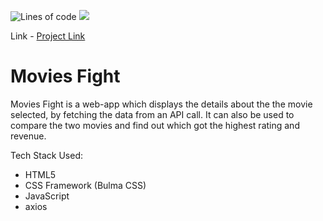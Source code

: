 ![Lines of code](https://img.shields.io/tokei/lines/github/Nikhil2408/Movies-Fight)
![](https://badgen.net/badge/icon/awesome?icon=awesome&label)

Link - [Project Link](https://moviescomparison.netlify.app/)
# Movies Fight

Movies Fight is a web-app which displays the details about the the movie selected, by fetching the data from an API call. It can also be used to compare the two movies and find out which got the highest rating and revenue.

Tech Stack Used:
* HTML5
* CSS Framework (Bulma CSS)
* JavaScript
* axios

